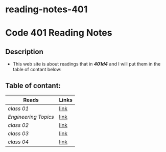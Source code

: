 # reading-notes-401
# Code 401 Reading Notes
## Description
- This web site is about readings that in ***401d4*** and I will put them in the table of contant below:
## Table of contant: 
**Reads**  | **Links**
  -------------  | -------------
  *class 01* | [link](https://hussein66253.github.io/reading-notes-401/class-01)
  *Engineering Topics* | [link](https://hussein66253.github.io/reading-notes-401/engTopics)
  *class 02* | [link](https://hussein66253.github.io/reading-notes-401/class-02)
  *class 03* | [link](https://hussein66253.github.io/reading-notes-401/class-03)
  *class 04* | [link](https://hussein66253.github.io/reading-notes-401/class-04)

